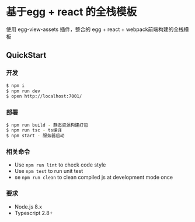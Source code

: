 # 基于egg + react 的全栈模板
使用 egg-view-assets 插件，整合的 egg + react + webpack前端构建的全栈模板

## QuickStart

### 开发

```bash
$ npm i
$ npm run dev
$ open http://localhost:7001/
```

### 部署

```bash
$ npm run build - 静态资源构建打包
$ npm run tsc - ts编译
$ npm start - 服务器启动
```

### 相关命令

- Use `npm run lint` to check code style
- Use `npm test` to run unit test
- se `npm run clean` to clean compiled js at development mode once

### 要求

- Node.js 8.x
- Typescript 2.8+

